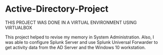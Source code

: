 # Active-Directory-Project

THIS PROJECT WAS DONE IN A VIRTUAL ENVIRONMENT USING VIRTUALBOX

This project helped to revise my memory in System Administration. Also, I was able to configure Splunk Server and use Splunk Universal Forwarder to get activity data from the AD Server and the Windows 10 workstation.

